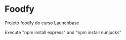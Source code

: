 # Foodfy
Projeto foodfy do curso Launchbase

Execute "npm install express"
and "npm install nunjucks" 

